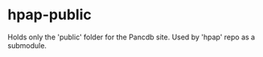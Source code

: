 # hpap-public
Holds only the 'public' folder for the Pancdb site. Used by 'hpap' repo as a submodule.
